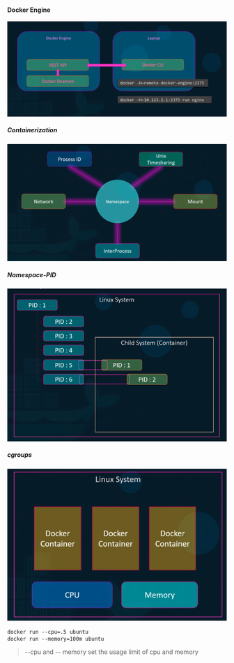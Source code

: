 #### Docker Engine
![alt image](DockerEngine.png)
##### Containerization
![alt image](Containerization.png)
##### Namespace-PID
![alt image](Namespace-PID.png)
##### cgroups
![alt image](cgroups.png)
```
docker run --cpu=.5 ubuntu
docker run --memory=100m ubuntu
```
> --cpu and -- memory set the usage limit of cpu and memory 


